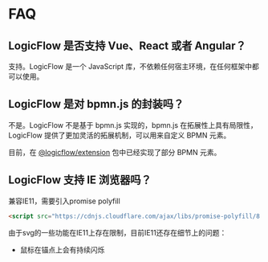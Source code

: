 # FAQ

## LogicFlow 是否支持 Vue、React 或者 Angular？

支持。LogicFlow 是一个 JavaScript 库，不依赖任何宿主环境，在任何框架中都可以使用。

## LogicFlow 是对 bpmn.js 的封装吗？

不是。LogicFlow 不是基于 bpmn.js 实现的，bpmn.js 在拓展性上具有局限性，LogicFlow 提供了更加灵活的拓展机制，可以用来自定义 BPMN 元素。

目前，在 [@logicflow/extension](/guide/extension/bpmn-element.html) 包中已经实现了部分 BPMN 元素。

## LogicFlow 支持 IE 浏览器吗？

兼容IE11，需要引入promise polyfill

```html
<script src="https://cdnjs.cloudflare.com/ajax/libs/promise-polyfill/8.2.0/polyfill.min.js"></script>
```

由于svg的一些功能在IE11上存在限制，目前IE11还存在细节上的问题：
- 鼠标在锚点上会有持续闪烁

